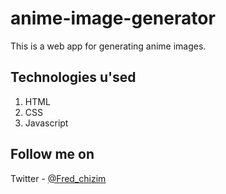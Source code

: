 # anime-image-generator
This is a web app for generating anime images.

## Technologies u'sed
1. HTML
2. CSS
3. Javascript

## Follow me on

Twitter - [@Fred_chizim](https://www.twitter.com/fred_chizim "Fred")